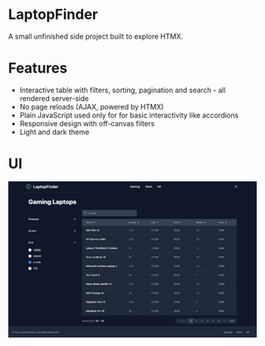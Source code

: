 # LaptopFinder
A small unfinished side project built to explore HTMX.

# Features
- Interactive table with filters, sorting, pagination and search - all rendered server-side
- No page reloads (AJAX, powered by HTMX)
- Plain JavaScript used only for for basic interactivity like accordions
- Responsive design with off-canvas filters
- Light and dark theme

# UI
![screenshot](screenshot.png "LaptopFinder")